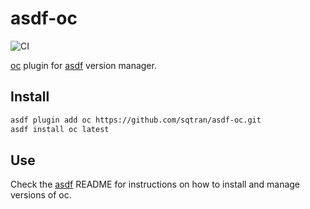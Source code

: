 # asdf-oc

![CI](https://github.com/sqtran/asdf-oc/workflows/CI/badge.svg?branch=master)


[oc](https://github.com/openshift/oc) plugin for [asdf](https://github.com/asdf-vm/asdf) version manager.

## Install

```bash
asdf plugin add oc https://github.com/sqtran/asdf-oc.git
asdf install oc latest
```

## Use

Check the [asdf](https://github.com/asdf-vm/asdf) README for instructions on how to install and manage versions of oc.
